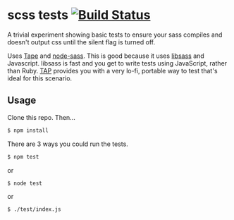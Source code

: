 # scss tests [![Build Status](https://travis-ci.org/kavanagh/sass-test-example.png?branch=master)](https://travis-ci.org/kavanagh/sass-test-example)

A trivial experiment showing basic tests to ensure your sass compiles and doesn't output css until the silent flag is turned off.

Uses [Tape](https://github.com/substack/tape) and [node-sass](https://github.com/andrew/node-sass). This is good because it uses [libsass](https://github.com/hcatlin/libsass) and Javascript. libsass is fast and you get to write tests using JavaScript, rather than Ruby. [TAP](http://perlmaven.com/tap-test-anything-protocol) provides you with a very lo-fi, portable way to test that's ideal for this scenario.

## Usage

Clone this repo. Then...

```sh
$ npm install
```

There are 3 ways you could run the tests.

```sh
$ npm test
```
or 

```sh
$ node test
```
or 

```sh
$ ./test/index.js
```
